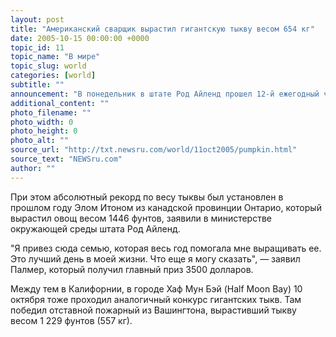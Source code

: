 ```yaml
---
layout: post
title: "Американский сварщик вырастил гигантскую тыкву весом 654 кг"
date: 2005-10-15 00:00:00 +0000
topic_id: 11
topic_name: "В мире"
topic_slug: world
categories: [world]
subtitle: ""
announcement: "В понедельник в штате Род Айленд прошел 12-й ежегодный чемпионат по выращиванию гигантских тыкв. Его победителем стал Скот Палмер, сварщик по профессии, который вырастил тыкву весом 1443 фунта (почти 654 кг), сообщает АР."
additional_content: ""
photo_filename: ""
photo_width: 0
photo_height: 0
photo_alt: ""
source_url: "http://txt.newsru.com/world/11oct2005/pumpkin.html"
source_text: "NEWSru.com"
author: ""
---
```

При этом абсолютный рекорд по весу тыквы был установлен в прошлом году Элом Итоном из канадской провинции Онтарио, который вырастил овощ весом 1446 фунтов, заявили в министерстве окружающей среды штата Род Айленд.

"Я привез сюда семью, которая весь год помогала мне выращивать ее. Это лучший день в моей жизни. Что еще я могу сказать", &mdash; заявил Палмер, который получил главный приз 3500 долларов.

Между тем в Калифорнии, в городе Хаф Мун Бэй (Half Moon Bay) 10 октября тоже проходил аналогичный конкурс гигантских тыкв. Там победил отставной пожарный из Вашингтона, вырастивший тыкву весом 1 229 фунтов (557 кг).
